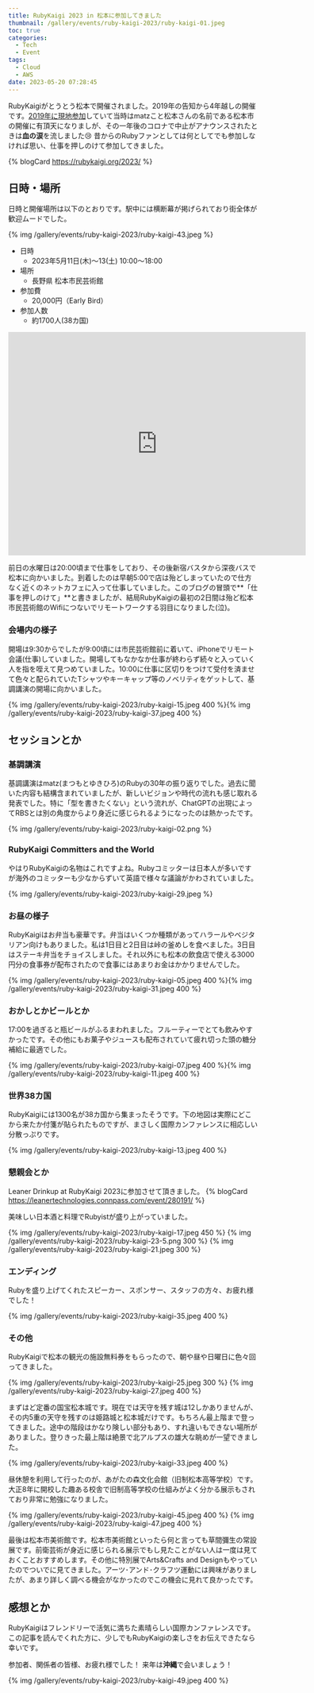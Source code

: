 ```yaml
---
title: RubyKaigi 2023 in 松本に参加してきました
thumbnail: /gallery/events/ruby-kaigi-2023/ruby-kaigi-01.jpeg
toc: true
categories:
  - Tech
  - Event
tags:
  - Cloud
  - AWS
date: 2023-05-20 07:28:45
---
```


RubyKaigiがとうとう松本で開催されました。2019年の告知から4年越しの開催です。[2019年に現地参加](https://hinastory.github.io/cats-cats-cats/2019/04/23/ruby-kaigi-2019/)していて当時はmatzこと松本さんの名前である松本市の開催に有頂天になりましが、その一年後のコロナで中止がアナウンスされたときは**血の涙**を流しました😢
昔からのRubyファンとしては何としてでも参加しなければ思い、仕事を押しのけて参加してきました。

{% blogCard https://rubykaigi.org/2023/ %}

<!-- more -->

## 日時・場所

日時と開催場所は以下のとおりです。駅中には横断幕が掲げられており街全体が歓迎ムードでした。

{% img /gallery/events/ruby-kaigi-2023/ruby-kaigi-43.jpeg %}

- 日時
  - 2023年5月11日(木)〜13(土) 10:00～18:00
- 場所
  - 長野県 松本市民芸術館
- 参加費
  - 20,000円（Early Bird）
- 参加人数
  - 約1700人(38カ国)

<iframe src="https://www.google.com/maps/embed?pb=!1m18!1m12!1m3!1d3218.39218712428!2d137.972466115274!3d36.22996588006999!2m3!1f0!2f0!3f0!3m2!1i1024!2i768!4f13.1!3m3!1m2!1s0x601d0eecc37f8c55%3A0xbbbda22d53976b3d!2z44G-44Gk44KC44Go5biC5rCR6Iq46KGT6aSo!5e0!3m2!1sja!2sjp!4v1684548241679!5m2!1sja!2sjp" width="600" height="450" style="border:0;" allowfullscreen="" loading="lazy" referrerpolicy="no-referrer-when-downgrade"></iframe>

前日の水曜日は20:00頃まで仕事をしており、その後新宿バスタから深夜バスで松本に向かいました。到着したのは早朝5:00で店は殆どしまっていたので仕方なく近くのネットカフェに入って仕事していました。このブログの冒頭で**「仕事を押しのけて」**と書きましたが、結局RubyKaigiの最初の2日間は殆ど松本市民芸術館のWifiにつないでリモートワークする羽目になりました(泣)。

### 会場内の様子

開場は9:30からでしたが9:00頃には市民芸術館前に着いて、iPhoneでリモート会議(仕事)していました。開場してもなかなか仕事が終わらず続々と入っていく人を指を咥えて見つめていました。10:00に仕事に区切りをつけて受付を済ませて色々と配られていたTシャツやキーキャップ等のノベリティをゲットして、基調講演の開場に向かいました。

{% img /gallery/events/ruby-kaigi-2023/ruby-kaigi-15.jpeg 400 %}{% img /gallery/events/ruby-kaigi-2023/ruby-kaigi-37.jpeg 400 %}

## セッションとか

### 基調講演

基調講演はmatz(まつもとゆきひろ)のRubyの30年の振り返りでした。過去に聞いた内容も結構含まれていましたが、新しいビジョンや時代の流れも感じ取れる発表でした。特に「型を書きたくない」という流れが、ChatGPTの出現によってRBSとは別の角度からより身近に感じられるようになったのは熱かったです。

{% img /gallery/events/ruby-kaigi-2023/ruby-kaigi-02.png %}

### RubyKaigi Committers and the World

やはりRubyKaigiの名物はこれですよね。Rubyコミッターは日本人が多いですが海外のコミッターも少なからずいて英語で様々な議論がかわされていました。

{% img /gallery/events/ruby-kaigi-2023/ruby-kaigi-29.jpeg %}


### お昼の様子

RubyKaigiはお弁当も豪華です。弁当はいくつか種類があってハラールやベジタリアン向けもありました。私は1日目と2日目は峠の釜めしを食べました。3日目はステーキ弁当をチョイスしました。それ以外にも松本の飲食店で使える3000円分の食事券が配布されたので食事にはあまりお金はかかりませんでした。

{% img /gallery/events/ruby-kaigi-2023/ruby-kaigi-05.jpeg 400 %}{% img /gallery/events/ruby-kaigi-2023/ruby-kaigi-31.jpeg 400 %}

### おかしとかビールとか

17:00を過ぎると瓶ビールがふるまわれました。フルーティーでとても飲みやすかったです。その他にもお菓子やジュースも配布されていて疲れ切った頭の糖分補給に最適でした。

{% img /gallery/events/ruby-kaigi-2023/ruby-kaigi-07.jpeg 400 %}{% img /gallery/events/ruby-kaigi-2023/ruby-kaigi-11.jpeg 400 %}

### 世界38カ国

RubyKaigiには1300名が38カ国から集まったそうです。下の地図は実際にどこから来たか付箋が貼られたものですが、まさしく国際カンファレンスに相応しい分散っぷりです。

{% img /gallery/events/ruby-kaigi-2023/ruby-kaigi-13.jpeg 400 %}


### 懇親会とか

Leaner Drinkup at RubyKaigi 2023に参加させて頂きました。
{% blogCard https://leanertechnologies.connpass.com/event/280191/ %}

美味しい日本酒と料理でRubyistが盛り上がっていました。

{% img /gallery/events/ruby-kaigi-2023/ruby-kaigi-17.jpeg 450 %}
{% img /gallery/events/ruby-kaigi-2023/ruby-kaigi-23-5.png 300 %}
{% img /gallery/events/ruby-kaigi-2023/ruby-kaigi-21.jpeg 300 %}


### エンディング

Rubyを盛り上げてくれたスピーカー、スポンサー、スタッフの方々、お疲れ様でした！

{% img /gallery/events/ruby-kaigi-2023/ruby-kaigi-35.jpeg 400 %}


### その他

RubyKaigiで松本の観光の施設無料券をもらったので、朝や昼や日曜日に色々回ってきました。

{% img /gallery/events/ruby-kaigi-2023/ruby-kaigi-25.jpeg 300 %}
{% img /gallery/events/ruby-kaigi-2023/ruby-kaigi-27.jpeg 400 %}

まずはど定番の国宝松本城です。現在では天守を残す城は12しかありませんが、その内5重の天守を残すのは姫路城と松本城だけです。もちろん最上階まで登ってきました。途中の階段はかなり険しい部分もあり、すれ違いもできない場所がありました。登りきった最上階は絶景で北アルプスの雄大な眺めが一望できました。

{% img /gallery/events/ruby-kaigi-2023/ruby-kaigi-33.jpeg 400 %}

昼休憩を利用して行ったのが、あがたの森文化会館（旧制松本高等学校）です。大正8年に開校した趣ある校舎で旧制高等学校の仕組みがよく分かる展示もされており非常に勉強になりました。

{% img /gallery/events/ruby-kaigi-2023/ruby-kaigi-45.jpeg 400 %}
{% img /gallery/events/ruby-kaigi-2023/ruby-kaigi-47.jpeg 400 %}

最後は松本市美術館です。松本市美術館といったら何と言っても草間彌生の常設展です。前衛芸術が身近に感じられる展示でもし見たことがない人は一度は見ておくことおすすめします。その他に特別展でArts&Crafts and Designもやっていたのでついでに見てきました。アーツ･アンド･クラフツ運動には興味がありましたが、あまり詳しく調べる機会がなかったのでこの機会に見れて良かったです。

## 感想とか

RubyKaigiはフレンドリーで活気に満ちた素晴らしい国際カンファレンスです。
この記事を読んでくれた方に、少しでもRubyKaigiの楽しさをお伝えできたなら幸いです。

参加者、関係者の皆様、お疲れ様でした！
来年は**沖縄**で会いましょう！

{% img /gallery/events/ruby-kaigi-2023/ruby-kaigi-49.jpeg 400 %}



